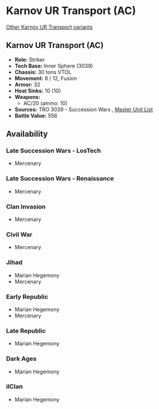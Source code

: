 # Karnov UR Transport (AC) 

[Other Karnov UR Transport variants](../karnov_ur_transport.md) 

## Karnov UR Transport (AC) 

- **Role:** Striker 
- **Tech Base:** Inner Sphere (3039) 
- **Chassis:** 30 tons VTOL 
- **Movement:** 8 / 12, Fusion 
- **Armor:** 32 
- **Heat Sinks:** 10 (10) 
- **Weapons:** 
  - AC/20 (ammo: 10) 
- **Sources:** TRO 3039 - Succession Wars , [Master Unit List](http://masterunitlist.info/Unit/Details/1755) 
- **Battle Value:** 556 

## Availability 

### Late Succession Wars - LosTech 

- Mercenary 

### Late Succession Wars - Renaissance 

- Mercenary 

### Clan Invasion 

- Mercenary 

### Civil War 

- Mercenary 

### Jihad 

- Marian Hegemony 
- Mercenary 

### Early Republic 

- Marian Hegemony 
- Mercenary 

### Late Republic 

- Marian Hegemony 

### Dark Ages 

- Marian Hegemony 

### ilClan 

- Marian Hegemony 

